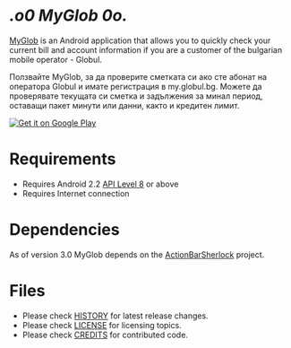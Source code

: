 _.o0 MyGlob 0o._
===================

[MyGlob](https://play.google.com/store/apps/details?id=net.vexelon.myglob) is an Android application that allows you to quickly check your current bill and account information if you are a customer of the bulgarian mobile operator - Globul.

Ползвайте MyGlob, за да проверите сметката си ако сте абонат на оператора Globul и имате регистрация в my.globul.bg. Можете да проверявате текущата си сметка и задължения за минал период, оставащи пакет минути или данни, както и кредитен лимит.

<a href="https://play.google.com/store/apps/details?id=net.vexelon.myglob">
  <img alt="Get it on Google Play"
       src="https://developer.android.com/images/brand/en_generic_rgb_wo_45.png" />
</a>

# Requirements

  * Requires Android 2.2 [API Level 8](http://developer.android.com/about/versions/android-2.2.html) or above
  * Requires Internet connection

# Dependencies

As of version 3.0 MyGlob depends on the [ActionBarSherlock](https://github.com/JakeWharton/ActionBarSherlock) project.

# Files

 * Please check [HISTORY](HISTORY) for latest release changes.
 * Please check [LICENSE](LICENSE) for licensing topics.
 * Please check [CREDITS](CREDITS) for contributed code.

